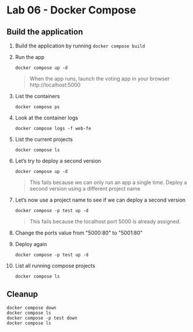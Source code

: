 # Lab 06 - Docker Compose

## Build the application

1. Build the application by running `docker compose build`

2. Run the app

    `docker compose up -d`

    > When the app runs, launch the voting app in your browser http://localhost:5000

3. List the containers

    `docker compose ps`

4. Look at the container logs
   
   `docker compose logs -f web-fe`

5. List the current projects

    `docker compose ls`

6. Let’s try to deploy a second version

    `docker compose up -d`

    > This fails because we can only run an app a single time.  Deploy a second version using a different project name

7. Let’s now use a project name to see if we can deploy a second version
    
    `docker compose -p test up -d`

    > This fails because the localhost port 5000 is already assigned.

8. Change the ports value from "5000:80" to "5001:80"

9. Deploy again

    `docker compose -p test up -d`

10. List all running compose projects

    `docker compose ls`

## Cleanup

```
docker compose down
docker compose ls
docker compose -p test down
docker compose ls
```